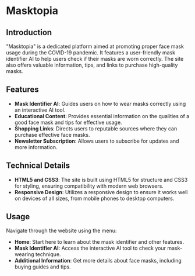 # Masktopia

## Introduction
"Masktopia" is a dedicated platform aimed at promoting proper face mask usage during the COVID-19 pandemic. It features a user-friendly mask identifier AI to help users check if their masks are worn correctly. The site also offers valuable information, tips, and links to purchase high-quality masks.

## Features
- **Mask Identifier AI**: Guides users on how to wear masks correctly using an interactive AI tool.
- **Educational Content**: Provides essential information on the qualities of a good face mask and tips for effective usage.
- **Shopping Links**: Directs users to reputable sources where they can purchase effective face masks.
- **Newsletter Subscription**: Allows users to subscribe for updates and more information.

## Technical Details
- **HTML5 and CSS3**: The site is built using HTML5 for structure and CSS3 for styling, ensuring compatibility with modern web browsers.
- **Responsive Design**: Utilizes a responsive design to ensure it works well on devices of all sizes, from mobile phones to desktop computers.

## Usage
Navigate through the website using the menu:
- **Home**: Start here to learn about the mask identifier and other features.
- **Mask Identifier AI**: Access the interactive AI tool to check your mask-wearing technique.
- **Additional Information**: Get more details about face masks, including buying guides and tips.
